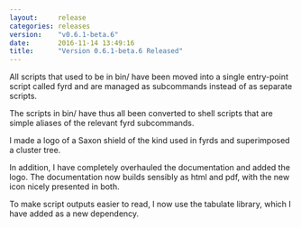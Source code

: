 ```yaml
---
layout:     release
categories: releases
version:    "v0.6.1-beta.6"
date:       2016-11-14 13:49:16
title:      "Version 0.6.1-beta.6 Released"
---
```


All scripts that used to be in bin/ have been moved into a single
entry-point script called fyrd and are managed as subcommands instead
of as separate scripts.

The scripts in bin/ have thus all been converted to shell scripts that
are simple aliases of the relevant fyrd subcommands.

I made a logo of a Saxon shield of the kind used in fyrds and
superimposed a cluster tree.

In addition, I have completely overhauled the documentation and added
the logo. The documentation now builds sensibly as html and pdf, with
the new icon nicely presented in both.

To make script outputs easier to read, I now use the tabulate library,
which I have added as a new dependency.
